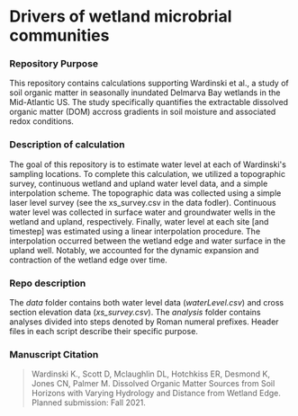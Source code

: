 # Drivers of wetland microbrial communities

### Repository Purpose
This repository contains calculations supporting Wardinski et al., a study of soil organic matter in seasonally inundated Delmarva Bay wetlands in the Mid-Atlantic US. The study specifically quantifies the extractable dissolved organic matter (DOM) accross gradients in soil moisture and associated redox conditions.

### Description of calculation
The goal of this repository is to estimate water level at each of Wardinski's sampling locations. To complete this calculation, we utilized a topographic survey, continuous wetland and upland water level data, and a simple interpolation scheme. The topographic data was collected using a simple laser level survey (see the xs_survey.csv in the data fodler). Continuous water level was collected in surface water and groundwater wells in the wetland and upland, respectively. Finally, water level at each site [and timestep] was estimated using a linear interpolation procedure. The interpolation occurred between the wetland edge and water surface in the upland well. Notably, we accounted for the dynamic expansion and contraction of the wetland edge over time. 

### Repo description

The *data* folder contains both water level data (*waterLevel.csv*) and cross section elevation data (*xs_survey.csv*). The *analysis* folder contains analyses divided into steps denoted by Roman numeral prefixes. Header files in each script describe their specific purpose. 

### Manuscript Citation
>Wardinski K., Scott D, Mclaughlin DL, Hotchkiss ER, Desmond K, Jones CN, Palmer M. Dissolved Organic Matter Sources from Soil Horizons with Varying Hydrology and Distance from Wetland Edge. Planned submission: Fall 2021.
